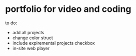 # portfolio for video and coding

to do: 
- add all projects
- change color struct
- include expiremental projects checkbox
- in-site web player